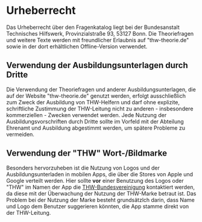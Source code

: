 # Urheberrecht
Das Urheberrecht über den Fragenkatalog liegt bei der Bundesanstalt Technisches
Hilfswerk, Provinzialstraße 93, 53127 Bonn. Die Theoriefragen und weitere Texte
werden mit freundlicher Erlaubnis auf "thw-theorie.de" sowie in der dort
erhältlichen Offline-Version verwendet.

## Verwendung der Ausbildungsunterlagen durch Dritte
Die Verwendung der Theoriefragen und anderer Ausbildungsunterlagen,
die auf der Website "thw-theorie.de" genutzt werden, erfolgt ausschließlich
zum Zweck der Ausbildung von THW-Helfern und darf ohne explizite, schriftliche
Zustimmung der THW-Leitung nicht zu anderen - insbesondere kommerziellen -
Zwecken verwendet werden. Jede Nutzung der Ausbildungsvorschriften durch Dritte
sollte im Vorfeld mit der Abteilung Ehrenamt und Ausbildung abgestimmt werden,
um spätere Probleme zu vermeiden.

## Verwendung der "THW" Wort-/Bildmarke
Besonders hervorzuheben ist die Nutzung von Logos und der Ausbildungsunterladen
in mobilen Apps, die über die Stores von Apple und Google verteilt werden. Hier
sollte **vor** einer Benutzung des Logos oder "THW" im Namen der App die
[THW-Bundesvereinigung](https://www.thw-bv.de/) kontaktiert werden, da diese
mit der Überwachung der Nutzung der THW-Marke betraut ist. Das Problem bei der
Nutzung der Marke besteht grundsätzlch darin, dass Name und Logo dem Benutzer
suggerieren könnten, die App stamme direkt von der THW-Leitung.